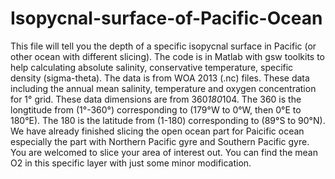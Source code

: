 # Isopycnal-surface-of-Pacific-Ocean
This file will tell you the depth of a specific isopycnal surface in Pacific (or other ocean with different slicing).
The code is in Matlab with gsw toolkits to help calculating absolute salinity, conservative temperature, specific density (sigma-theta).
The data is from WOA 2013 (.nc) files. These data including the annual mean salinity, temperature and oxygen concentration for 1° grid. These data dimensions are from 360*180*104. The 360 is the longtitude from (1°-360°) corresponding to (179°W to 0°W, then 0°E to 180°E). The 180 is the latitude from (1-180) corresponding to (89°S to 90°N). We have already finished slicing the open ocean part for Paicific ocean especially the part with Northern Pacific gyre and Southern Pacific gyre. You are welcomed to slice your area of interest out. You can find the mean O2 in this specific layer with just some minor modification.  
